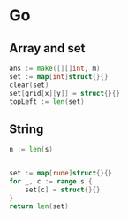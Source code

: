 # Go


## Array and set
```go
ans := make([][]int, m)
set := map[int]struct{}{}
clear(set)
set[grid[x][y]] = struct{}{}
topLeft := len(set)
```

## String
```go
n := len(s)


set := map[rune]struct{}{}
for _, c := range s {
    set[c] = struct{}{}
}
return len(set)

```